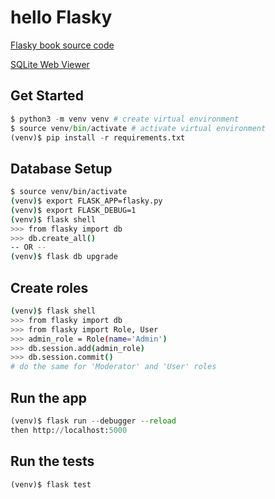 # hello Flasky

[Flasky book source code](https://github.com/miguelgrinberg/flasky)

[SQLite Web Viewer](https://sqliteviewer.app/?ref=vscode)

## Get Started

```python
$ python3 -m venv venv # create virtual environment
$ source venv/bin/activate # activate virtual environment
(venv)$ pip install -r requirements.txt
```

## Database Setup

```bash
$ source venv/bin/activate
(venv)$ export FLASK_APP=flasky.py
(venv)$ export FLASK_DEBUG=1
(venv)$ flask shell
>>> from flasky import db
>>> db.create_all()
-- OR --
(venv)$ flask db upgrade
```

## Create roles

```bash
(venv)$ flask shell
>>> from flasky import db
>>> from flasky import Role, User
>>> admin_role = Role(name='Admin')
>>> db.session.add(admin_role)
>>> db.session.commit() 
# do the same for 'Moderator' and 'User' roles
```

## Run the app

```python
(venv)$ flask run --debugger --reload
then http://localhost:5000
```

## Run the tests

```python
(venv)$ flask test
```

